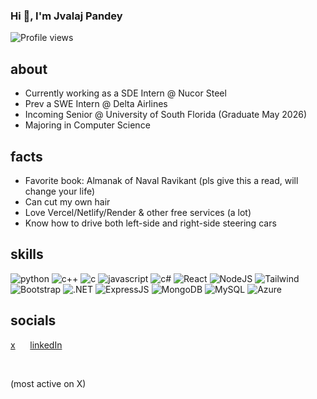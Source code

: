 ### Hi 👋, I'm Jvalaj Pandey
 
 ![Profile views](https://komarev.com/ghpvc/?username=jvala&label=Profile%20views&color=0e75b6&style=flat)

## about
* Currently working as a SDE Intern @ Nucor Steel
* Prev a SWE Intern @ Delta Airlines
* Incoming Senior @ University of South Florida (Graduate May 2026)
* Majoring in Computer Science
 
## facts
* Favorite book: Almanak of Naval Ravikant (pls give this a read, will change your life)
* Can cut my own hair
* Love Vercel/Netlify/Render & other free services (a lot)
* Know how to drive both left-side and right-side steering cars
 
## skills
 
<!--- feel free to add your own badges and skills. Google https://img.shields.io/badge/SKILL-NAME-000000?style=for-the-badge&logo=SKILL-NAME&logoColor=white) for badges -->
![python](https://img.shields.io/badge/Python-000000?style=for-the-badge&logo=python&logoColor=white)
![c++](https://img.shields.io/badge/C%2B%2B-00599C?style=for-the-badge&logo=c%2B%2B&logoColor=white)
![c](https://img.shields.io/badge/C-00599C?style=for-the-badge&logo=c&logoColor=white)
![javascript](https://img.shields.io/badge/JavaScript-323330?style=for-the-badge&logo=javascript&logoColor=F7DF1E)
![c#](https://img.shields.io/badge/C%23-239120?style=for-the-badge&logo=csharp&logoColor=white)
![React](https://img.shields.io/badge/React-20232A?style=for-the-badge&logo=react&logoColor=61DAFB)
![NodeJS](https://img.shields.io/badge/Node%20js-339933?style=for-the-badge&logo=nodedotjs&logoColor=white)
![Tailwind](https://img.shields.io/badge/Tailwind_CSS-38B2AC?style=for-the-badge&logo=tailwind-css&logoColor=white)
![Bootstrap](https://img.shields.io/badge/Bootstrap-563D7C?style=for-the-badge&logo=bootstrap&logoColor=white)
![.NET](https://img.shields.io/badge/.NET-512BD4?style=for-the-badge&logo=dotnet&logoColor=white)
![ExpressJS](https://img.shields.io/badge/Express%20js-000000?style=for-the-badge&logo=express&logoColor=white)
![MongoDB](https://img.shields.io/badge/MongoDB-4EA94B?style=for-the-badge&logo=mongodb&logoColor=white)
![MySQL](https://img.shields.io/badge/MySQL-005C84?style=for-the-badge&logo=mysql&logoColor=white)
![Azure](https://img.shields.io/badge/microsoft%20azure-0089D6?style=for-the-badge&logo=microsoft-azure&logoColor=white)


## socials
[x](https://x.com/jvalaj13) &nbsp;&nbsp;&nbsp;&nbsp; [linkedIn](https://www.linkedin.com/in/jvalaj)

&nbsp;
&nbsp;  

(most active on X)
